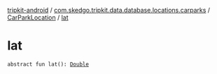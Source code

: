 [tripkit-android](../../index.md) / [com.skedgo.tripkit.data.database.locations.carparks](../index.md) / [CarParkLocation](index.md) / [lat](./lat.md)

# lat

`abstract fun lat(): `[`Double`](https://kotlinlang.org/api/latest/jvm/stdlib/kotlin/-double/index.html)